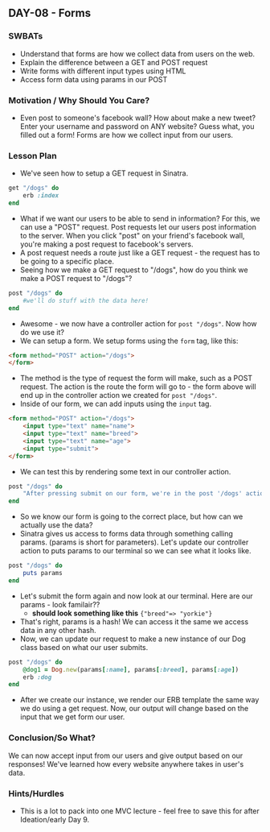 ## DAY-08 - Forms 

### SWBATs

+ Understand that forms are how we collect data from users on the web.
+ Explain the difference between a GET and POST request
+ Write forms with different input types using HTML
+ Access form data using params in our POST 

### Motivation / Why Should You Care?

+ Even post to someone's facebook wall? How about make a new tweet? Enter your username and password on ANY website? Guess what, you filled out a form! Forms are how we collect input from our users. 

### Lesson Plan

+ We've seen how to setup a GET request in Sinatra. 
```ruby
get "/dogs" do
	erb :index
end
```
+ What if we want our users to be able to send in information? For this, we can use a "POST" request. Post requests let our users post information to the server. When you click "post" on your friend's facebook wall, you're making a post request to facebook's servers.
+ A post request needs a route just like a GET request - the request has to be going to a specific place. 
+ Seeing how we make a GET request to "/dogs", how do you think we make a POST request to "/dogs"?
```ruby
post "/dogs" do
	#we'll do stuff with the data here!
end
```
+ Awesome - we now have a controller action for `post "/dogs"`. Now how do we use it? 
+ We can setup a form. We setup forms using the `form` tag, like this:
```html
<form method="POST" action="/dogs">
</form>
```
+ The method is the type of request the form will make, such as a POST request. The action is the route the form will go to - the form above will end up in the controller action we created for `post "/dogs"`.
+ Inside of our form, we can add inputs using the `input` tag.
```html
<form method="POST" action="/dogs">
	<input type="text" name="name">
	<input type="text" name="breed">
	<input type="text" name="age">
	<input type="submit">
</form>
```
+ We can test this by rendering some text in our controller action. 
```ruby
post "/dogs" do
	"After pressing submit on our form, we're in the post '/dogs' action!"
end
```
+ So we know our form is going to the correct place, but how can we actually use the data? 
+ Sinatra gives us access to forms data through something calling params. (params is short for parameters). Let's update our controller action to puts params to our terminal so we can see what it looks like. 
```ruby
post "/dogs" do
	puts params
end
```
+ Let's submit the form again and now look at our terminal. Here are our params - look familair??
	+ **should look something like this** `{"breed"=> "yorkie"}`
+ That's right, params is a hash! We can access it the same we access data in any other hash. 
+ Now, we can update our request to make a new instance of our Dog class based on what our user submits. 
```ruby
post "/dogs" do
	@dog1 = Dog.new(params[:name], params[:breed], params[:age])
	erb :dog
end
```
+ After we create our instance, we render our ERB template the same way we do using a get request. Now, our output will change based on the input that we get form our user.

### Conclusion/So What?

We can now accept input from our users and give output based on our responses! We've learned how every website anywhere takes in user's data. 

### Hints/Hurdles

+ This is a lot to pack into one MVC lecture - feel free to save this for after Ideation/early Day 9. 